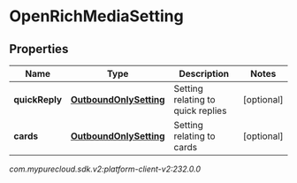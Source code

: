 # OpenRichMediaSetting


## Properties

| Name | Type | Description | Notes |
| ------------ | ------------- | ------------- | ------------- |
| **quickReply** | [**OutboundOnlySetting**](OutboundOnlySetting) | Setting relating to quick replies |  [optional] |
| **cards** | [**OutboundOnlySetting**](OutboundOnlySetting) | Setting relating to cards |  [optional] |




_com.mypurecloud.sdk.v2:platform-client-v2:232.0.0_
